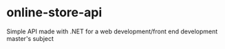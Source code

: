 # online-store-api
Simple API made with .NET for a web development/front end development master's subject
